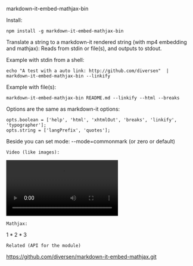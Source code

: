 markdown-it-embed-mathjax-bin

Install:

    npm install -g markdown-it-embed-mathjax-bin

Translate a string to a markdown-it rendered string (with mp4 embedding and mathjax): 
Reads from stdin or file(s), and outputs to stdout. 

Example with stdin from a shell: 

    echo "A test with a auto link: http://github.com/diversen"  | markdown-it-embed-mathjax-bin --linkify

Example with file(s): 
     
    markdown-it-embed-mathjax-bin README.md --linkify --html --breaks

Options are the same as markdown-it options:

    opts.boolean = ['help', 'html', 'xhtmlOut', 'breaks', 'linkify', 'typographer'];
    opts.string = ['langPrefix', 'quotes'];

Beside you can set mode: --mode=commonmark (or zero or default)


    Video (like images):

![video test](http://techslides.com/demos/sample-videos/small.mp4)

    Mathjax: 


$1 *2* 3$

    Related (API for the module)

https://github.com/diversen/markdown-it-embed-mathjax.git


